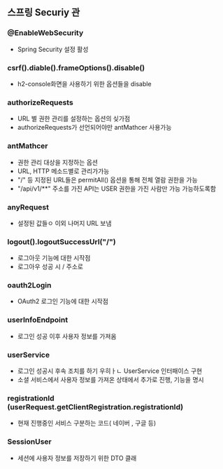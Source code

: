 
## 스프링 Securiy 관
### @EnableWebSecurity
 - Spring Security 설정 활성

### csrf().diable().frameOptions().disable() 
 - h2-console화면을 사용하기 위한 옵션들을 disable

### authorizeRequests
 - URL 별 권한 관리를 설정하는 옵션의 싲가점
 - authorizeRequests가 선언되어야만 antMathcer 사용가능

### antMathcer
 - 권한 관리 대상을 지정하는 옵션
 - URL, HTTP 메소드별로 관리가가능
 - "/" 등 지정된 URL들은 permitAll() 옵션을 통해 전체 열람 권한을 가능
 - "/api/v1/**" 주소를 가진 API는 USER 권한을 가진 사람만 가능 가능하도록함

### anyRequest
 - 설정된 값들ㅇ 이외 나머지 URL 보냄

### logout().logoutSuccessUrl("/")
 - 로그아웃 기능에 대한 시작점
 - 로그아우 성공 시 / 주소로
 
### oauth2Login
 - OAuth2 로그인 기능에 대한 시작점
 
### userInfoEndpoint
 - 로그인 성공 이후 사용자 정보를 가져옴
 
### userService
 - 로그인 성공시 후속 조치를 하기 우히ㅏㄴ UserService 인터패이스 구현
 - 소셜 서비스에서 사용자 정보를 가져온 상태에서 추가로 진행, 기능을 명시
 
### registrationId (userRequest.getClientRegistration.registrationId)
 - 현재 진행중인 서비스 구분하는 코드( 네이버 , 구글 등)
 
### SessionUser
 - 세션에 사용자 정보를 저장하기 위한 DTO 클래  
 